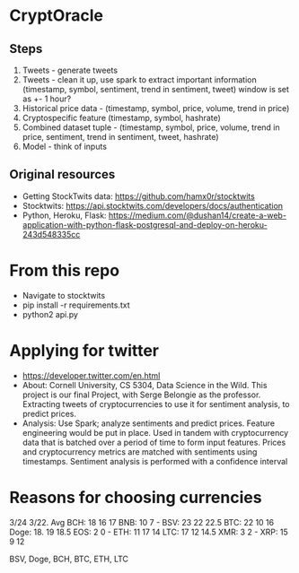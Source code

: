 # CryptOracle

## Steps
1. Tweets - generate tweets
2. Tweets - clean it up, use spark to extract important information (timestamp, symbol, sentiment, trend in sentiment, tweet)
window is set as +- 1 hour?
4. Historical price data -  (timestamp, symbol, price, volume, trend in price)
5. Cryptospecific feature (timestamp, symbol, hashrate)
6. Combined dataset tuple - (timestamp, symbol, price, volume, trend in price, sentiment, trend in sentiment, tweet, hashrate)
7. Model - think of inputs

## Original resources
- Getting StockTwits data: https://github.com/hamx0r/stocktwits
- Stocktwits: https://api.stocktwits.com/developers/docs/authentication
- Python, Heroku, Flask: https://medium.com/@dushan14/create-a-web-application-with-python-flask-postgresql-and-deploy-on-heroku-243d548335cc

# From this repo
- Navigate to stocktwits
- pip install -r requirements.txt
- python2 api.py

# Applying for twitter
- https://developer.twitter.com/en.html
- About:
Cornell University, CS 5304, Data Science in the Wild. This project is our final Project, with Serge Belongie as the professor. Extracting tweets of cryptocurrencies to use it for sentiment analysis, to predict prices.
- Analysis:
Use Spark; analyze sentiments and predict prices. Feature engineering  would be put in place. Used in tandem with cryptocurrency data that is batched over a period of time to form input features. Prices and cryptocurrency metrics are matched with sentiments using timestamps. Sentiment analysis is performed with a confidence interval

# Reasons for choosing currencies
3/24				3/22.             Avg
BCH: 18 			16			17
BNB: 10			7			-
BSV: 23			22			22.5
BTC: 22			10			16
Doge: 18.                  19			18.5
EOS: 2			0			-
ETH: 11			17			14
LTC: 17			12			14.5
XMR: 3			2			-
XRP: 15			9			12


BSV, Doge, BCH, BTC, ETH, LTC
